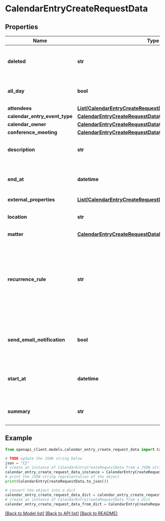 # CalendarEntryCreateRequestData


## Properties

Name | Type | Description | Notes
------------ | ------------- | ------------- | -------------
**deleted** | **str** | Flag to delete a specific instance of a recurring event. | [optional] 
**all_day** | **bool** | Whether or not the CalendarEntry is for all day. | [optional] 
**attendees** | [**List[CalendarEntryCreateRequestDataAttendeesInner]**](CalendarEntryCreateRequestDataAttendeesInner.md) |  | [optional] 
**calendar_entry_event_type** | [**CalendarEntryCreateRequestDataCalendarEntryEventType**](CalendarEntryCreateRequestDataCalendarEntryEventType.md) |  | [optional] 
**calendar_owner** | [**CalendarEntryCreateRequestDataCalendarOwner**](CalendarEntryCreateRequestDataCalendarOwner.md) |  | 
**conference_meeting** | [**CalendarEntryCreateRequestDataConferenceMeeting**](CalendarEntryCreateRequestDataConferenceMeeting.md) |  | [optional] 
**description** | **str** | A detailed description of the CalendarEntry. | [optional] 
**end_at** | **datetime** | The time the CalendarEntry ends (Expects an ISO-8601 timestamp). | 
**external_properties** | [**List[CalendarEntryCreateRequestDataExternalPropertiesInner]**](CalendarEntryCreateRequestDataExternalPropertiesInner.md) |  | [optional] 
**location** | **str** | The geographic location of the CalendarEntry. | [optional] 
**matter** | [**CalendarEntryCreateRequestDataMatter**](CalendarEntryCreateRequestDataMatter.md) |  | [optional] 
**recurrence_rule** | **str** | Recurrence rule for expanding recurring CalendarEntry. To convert an existing recurring event to a non-recurring event, &#x60;&#39;&#39;&#x60; or &#x60;null&#x60; are valid values. | [optional] 
**send_email_notification** | **bool** | Whether the calendar Entry should send email notifications to attendees | [optional] 
**start_at** | **datetime** | The time the CalendarEntry starts (Expects an ISO-8601 timestamp). | 
**summary** | **str** | A short summary of the CalendarEntry. | 

## Example

```python
from openapi_client.models.calendar_entry_create_request_data import CalendarEntryCreateRequestData

# TODO update the JSON string below
json = "{}"
# create an instance of CalendarEntryCreateRequestData from a JSON string
calendar_entry_create_request_data_instance = CalendarEntryCreateRequestData.from_json(json)
# print the JSON string representation of the object
print(CalendarEntryCreateRequestData.to_json())

# convert the object into a dict
calendar_entry_create_request_data_dict = calendar_entry_create_request_data_instance.to_dict()
# create an instance of CalendarEntryCreateRequestData from a dict
calendar_entry_create_request_data_from_dict = CalendarEntryCreateRequestData.from_dict(calendar_entry_create_request_data_dict)
```
[[Back to Model list]](../README.md#documentation-for-models) [[Back to API list]](../README.md#documentation-for-api-endpoints) [[Back to README]](../README.md)


